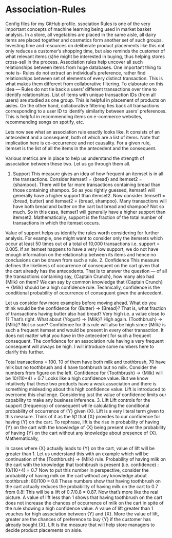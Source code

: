 # Association-Rules
Config files for my GitHub profile.
ssociation Rules is one of the very important concepts of machine learning being used in market basket analysis. In a store, all vegetables are placed in the same aisle, all dairy items are placed together and cosmetics form another set of such groups. Investing time and resources on deliberate product placements like this not only reduces a customer’s shopping time, but also reminds the customer of what relevant items (s)he might be interested in buying, thus helping stores cross-sell in the process. Association rules help uncover all such relationships between items from huge databases. One important thing to note is-
Rules do not extract an individual’s preference, rather find relationships between set of elements of every distinct transaction. This is what makes them different from collaborative filtering.
To elaborate on this idea — Rules do not tie back a users’ different transactions over time to identify relationships. List of items with unique transaction IDs (from all users) are studied as one group. This is helpful in placement of products on aisles. On the other hand, collaborative filtering ties back all transactions corresponding to a user ID to identify similarity between users’ preferences. This is helpful in recommending items on e-commerce websites, recommending songs on spotify, etc.

Lets now see what an association rule exactly looks like. It consists of an antecedent and a consequent, both of which are a list of items. Note that implication here is co-occurrence and not causality. For a given rule, itemset is the list of all the items in the antecedent and the consequent.

Various metrics are in place to help us understand the strength of association between these two. Let us go through them all.
1. Support
This measure gives an idea of how frequent an itemset is in all the transactions. Consider itemset1 = {bread} and itemset2 = {shampoo}. There will be far more transactions containing bread than those containing shampoo. So as you rightly guessed, itemset1 will generally have a higher support than itemset2. Now consider itemset1 = {bread, butter} and itemset2 = {bread, shampoo}. Many transactions will have both bread and butter on the cart but bread and shampoo? Not so much. So in this case, itemset1 will generally have a higher support than itemset2. Mathematically, support is the fraction of the total number of transactions in which the itemset occurs.

Value of support helps us identify the rules worth considering for further analysis. For example, one might want to consider only the itemsets which occur at least 50 times out of a total of 10,000 transactions i.e. support = 0.005. If an itemset happens to have a very low support, we do not have enough information on the relationship between its items and hence no conclusions can be drawn from such a rule.
2. Confidence
This measure defines the likeliness of occurrence of consequent on the cart given that the cart already has the antecedents. That is to answer the question — of all the transactions containing say, {Captain Crunch}, how many also had {Milk} on them? We can say by common knowledge that {Captain Crunch} → {Milk} should be a high confidence rule. Technically, confidence is the conditional probability of occurrence of consequent given the antecedent.

Let us consider few more examples before moving ahead. What do you think would be the confidence for {Butter} → {Bread}? That is, what fraction of transactions having butter also had bread? Very high i.e. a value close to 1? That’s right. What about {Yogurt} → {Milk}? High again. {Toothbrush} → {Milk}? Not so sure? Confidence for this rule will also be high since {Milk} is such a frequent itemset and would be present in every other transaction.
It does not matter what you have in the antecedent for such a frequent consequent. The confidence for an association rule having a very frequent consequent will always be high.
I will introduce some numbers here to clarify this further.

Total transactions = 100. 10 of them have both milk and toothbrush, 70 have milk but no toothbrush and 4 have toothbrush but no milk.
Consider the numbers from figure on the left. Confidence for {Toothbrush} → {Milk} will be 10/(10+4) = 0.7
Looks like a high confidence value. But we know intuitively that these two products have a weak association and there is something misleading about this high confidence value. Lift is introduced to overcome this challenge.
Considering just the value of confidence limits our capability to make any business inference.
3. Lift
Lift controls for the support (frequency) of consequent while calculating the conditional probability of occurrence of {Y} given {X}. Lift is a very literal term given to this measure. Think of it as the *lift* that {X} provides to our confidence for having {Y} on the cart. To rephrase, lift is the rise in probability of having {Y} on the cart with the knowledge of {X} being present over the probability of having {Y} on the cart without any knowledge about presence of {X}. Mathematically,

In cases where {X} actually leads to {Y} on the cart, value of lift will be greater than 1. Let us understand this with an example which will be continuation of the {Toothbrush} → {Milk} rule.
Probability of having milk on the cart with the knowledge that toothbrush is present (i.e. confidence) : 10/(10+4) = 0.7
Now to put this number in perspective, consider the probability of having milk on the cart without any knowledge about toothbrush: 80/100 = 0.8
These numbers show that having toothbrush on the cart actually reduces the probability of having milk on the cart to 0.7 from 0.8! This will be a lift of 0.7/0.8 = 0.87. Now that’s more like the real picture. A value of lift less than 1 shows that having toothbrush on the cart does not increase the chances of occurrence of milk on the cart in spite of the rule showing a high confidence value. A value of lift greater than 1 vouches for high association between {Y} and {X}. More the value of lift, greater are the chances of preference to buy {Y} if the customer has already bought {X}. Lift is the measure that will help store managers to decide product placements on aisle.
